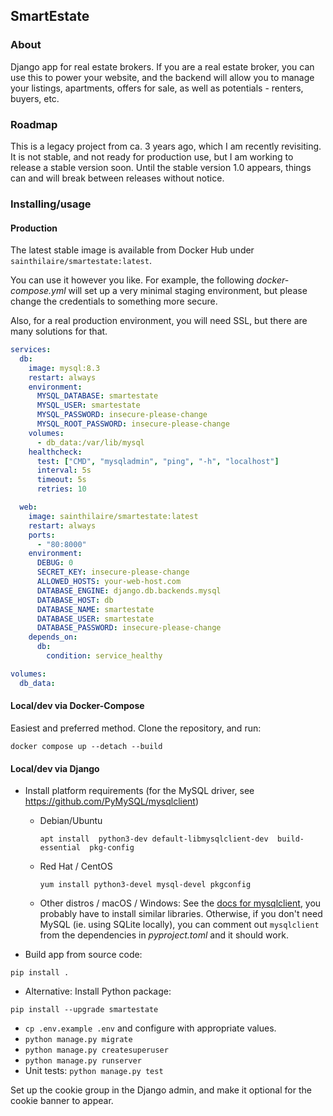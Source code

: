 ## SmartEstate

### About

Django app for real estate brokers. If you are a real estate broker, you can use this
to power your website, and the backend will allow you to manage your listings, apartments,
offers for sale, as well as potentials - renters, buyers, etc.

### Roadmap

This is a legacy project from ca. 3 years ago, which I am recently revisiting. It is not stable,
and not ready for production use, but I am working to release a stable version soon.
Until the stable version 1.0 appears, things can and will break between releases without notice.

### Installing/usage

#### Production

The latest stable image is available from Docker Hub under `sainthilaire/smartestate:latest`.

You can use it however you like. For example, the following _docker-compose.yml_
will set up a very minimal staging environment, but please change the credentials
to something more secure.

Also, for a real production environment, you will need SSL, but there
are many solutions for that.

```yaml
services:
  db:
    image: mysql:8.3
    restart: always
    environment:
      MYSQL_DATABASE: smartestate
      MYSQL_USER: smartestate
      MYSQL_PASSWORD: insecure-please-change
      MYSQL_ROOT_PASSWORD: insecure-please-change
    volumes:
      - db_data:/var/lib/mysql
    healthcheck:
      test: ["CMD", "mysqladmin", "ping", "-h", "localhost"]
      interval: 5s
      timeout: 5s
      retries: 10

  web:
    image: sainthilaire/smartestate:latest
    restart: always
    ports:
      - "80:8000"
    environment:
      DEBUG: 0
      SECRET_KEY: insecure-please-change
      ALLOWED_HOSTS: your-web-host.com
      DATABASE_ENGINE: django.db.backends.mysql
      DATABASE_HOST: db
      DATABASE_NAME: smartestate
      DATABASE_USER: smartestate
      DATABASE_PASSWORD: insecure-please-change
    depends_on:
      db:
        condition: service_healthy

volumes:
  db_data:
```

#### Local/dev via Docker-Compose

Easiest and preferred method. Clone the repository, and run:
```
docker compose up --detach --build
```

#### Local/dev via Django

* Install platform requirements (for the MySQL driver, see https://github.com/PyMySQL/mysqlclient)

  - Debian/Ubuntu
    ```
    apt install  python3-dev default-libmysqlclient-dev  build-essential  pkg-config
    ```

  - Red Hat / CentOS
    ```
    yum install python3-devel mysql-devel pkgconfig
    ```

  - Other distros / macOS / Windows: See the [docs for mysqlclient](https://github.com/PyMySQL/mysqlclient), you probably have to
    install similar libraries. Otherwise, if you don't need MySQL (ie. using SQLite locally),
    you can comment out `mysqlclient` from the dependencies in _pyproject.toml_ and it should work.

* Build app from source code:
```
pip install .
```

* Alternative: Install Python package:
```
pip install --upgrade smartestate
```

* `cp .env.example .env` and configure with appropriate values.
* `python manage.py migrate`
* `python manage.py createsuperuser`
* `python manage.py runserver`
* Unit tests: `python manage.py test`

Set up the cookie group in the Django admin, and make it optional for the cookie banner to appear.
